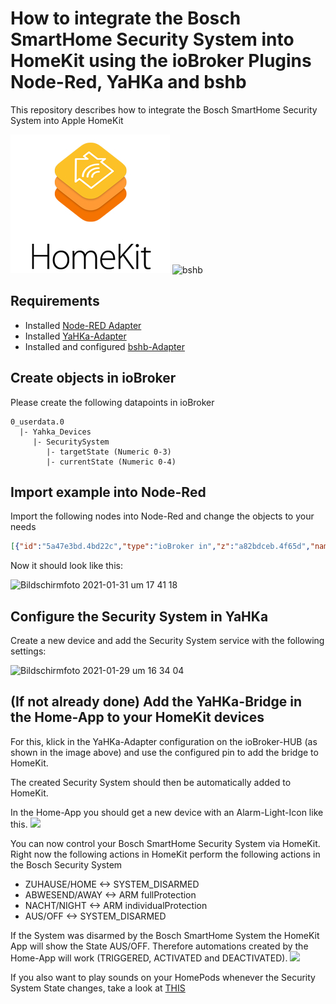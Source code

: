 # How to integrate the Bosch SmartHome Security System into HomeKit using the ioBroker Plugins Node-Red, YaHKa and bshb
This repository describes how to integrate the Bosch SmartHome Security System into Apple HomeKit

![homekit](https://github.com/MrDrache333/Apple-HomeKit-Security-System-integration-for-Bosch-SmartHome/blob/main/homekit.jpg?raw=true)
![bshb](https://github.com/holomekc/ioBroker.bshb/raw/master/admin/bshb-logo.jpg)

## Requirements
- Installed [Node-RED Adapter](https://github.com/ioBroker/ioBroker.node-red)
- Installed [YaHKa-Adapter](https://github.com/jensweigele/ioBroker.yahka)
- Installed and configured [bshb-Adapter](https://github.com/holomekc/ioBroker.bshb)

## Create objects in ioBroker
Please create the following datapoints in ioBroker

```
0_userdata.0
  |- Yahka_Devices
     |- SecuritySystem
        |- targetState (Numeric 0-3)
        |- currentState (Numeric 0-4)
```

## Import example into Node-Red
Import the following nodes into Node-Red and change the objects to your needs
```json
[{"id":"5a47e3bd.4bd22c","type":"ioBroker in","z":"a82bdceb.4f65d","name":"Bosch Security System State","topic":"bshb.0.intrusionDetectionSystem.IntrusionDetectionControl.value","payloadType":"value","onlyack":"","func":"all","gap":"","fireOnStart":"false","x":160,"y":1020,"wires":[["a76a6f68.f61a2"]]},{"id":"56b29dc0.6e63dc","type":"ioBroker in","z":"a82bdceb.4f65d","name":"Bosch Security System Alarmstate","topic":"bshb.0.intrusionDetectionSystem.SurveillanceAlarm.value","payloadType":"value","onlyack":"","func":"all","gap":"","fireOnStart":"false","x":180,"y":1080,"wires":[["a76a6f68.f61a2"]]},{"id":"b8fa720e.76e278","type":"ioBroker out","z":"a82bdceb.4f65d","name":"Bosch Security System Currentstate","topic":"0_userdata.0.Yahka_Devices.SecuritySystem.currentState","ack":"true","autoCreate":"false","stateName":"","role":"","payloadType":"","readonly":"","stateUnit":"","stateMin":"","stateMax":"","x":1030,"y":980,"wires":[]},{"id":"dfc422ad.2eec2","type":"ioBroker in","z":"a82bdceb.4f65d","name":"Bosch Security System Targetstate","topic":"0_userdata.0.Yahka_Devices.SecuritySystem.targetState","payloadType":"value","onlyack":"","func":"rbe","gap":"","fireOnStart":"false","x":180,"y":1140,"wires":[["84850a14.181988"]]},{"id":"8863ec95.6479a8","type":"function","z":"a82bdceb.4f65d","name":"","func":"var armed = msg.payload == \"SYSTEM_ARMED\"\nvar alarm = msg.payload == \"ALARM_ON\"\nvar profile = Number(msg.activeProfile)\nif (armed){\n    if (profile === 0){\n        msg.payload = 1\n    }else if (profile === 2){\n        msg.payload = 2\n    }\n}else {\n    msg.payload = 3\n}\nif (alarm){\n    msg.payload = 4\n}\nreturn msg;","outputs":1,"noerr":0,"initialize":"","finalize":"","x":600,"y":1020,"wires":[["768425c0.a25564","70cae884.4fa448"]]},{"id":"190d0f1b.963e39","type":"function","z":"a82bdceb.4f65d","name":"","func":"msg.newState = Number(msg.payload);\nmsg.payload = true\nif (msg.newState != Number(msg.currentState))\n    return msg;","outputs":1,"noerr":0,"initialize":"","finalize":"","x":580,"y":1140,"wires":[["5fb6e50a.1f846c"]]},{"id":"a76a6f68.f61a2","type":"ioBroker get","z":"a82bdceb.4f65d","name":"Active Profile","topic":"bshb.0.intrusionDetectionSystem.IntrusionDetectionControl.activeProfile","attrname":"activeProfile","payloadType":"value","x":430,"y":1020,"wires":[["8863ec95.6479a8","3cd51038.d5dd5"]]},{"id":"2756b4ea.126be4","type":"ioBroker out","z":"a82bdceb.4f65d","name":"Disarm","topic":"bshb.0.intrusionDetectionControl.disarmProtection","ack":"false","autoCreate":"false","stateName":"","role":"","payloadType":"","readonly":"","stateUnit":"","stateMin":"","stateMax":"","x":960,"y":1100,"wires":[]},{"id":"5fb6e50a.1f846c","type":"switch","z":"a82bdceb.4f65d","name":"Switch TargetState","property":"newState","propertyType":"msg","rules":[{"t":"eq","v":"0","vt":"num"},{"t":"eq","v":"1","vt":"num"},{"t":"eq","v":"2","vt":"num"},{"t":"eq","v":"3","vt":"num"}],"checkall":"true","repair":false,"outputs":4,"x":750,"y":1140,"wires":[["2756b4ea.126be4"],["dfb57347.1c5078"],["5325863d.d11b4"],["2756b4ea.126be4"]]},{"id":"dfb57347.1c5078","type":"ioBroker out","z":"a82bdceb.4f65d","name":"FullProtection","topic":"bshb.0.intrusionDetectionControl.fullProtection","ack":"false","autoCreate":"false","stateName":"","role":"","payloadType":"","readonly":"","stateUnit":"","stateMin":"","stateMax":"","x":980,"y":1140,"wires":[]},{"id":"5325863d.d11b4","type":"ioBroker out","z":"a82bdceb.4f65d","name":"Individual Protection","topic":"bshb.0.intrusionDetectionControl.individualProtection","ack":"false","autoCreate":"false","stateName":"","role":"","payloadType":"","readonly":"","stateUnit":"","stateMin":"","stateMax":"","x":1000,"y":1180,"wires":[]},{"id":"84850a14.181988","type":"ioBroker get","z":"a82bdceb.4f65d","name":"Current State","topic":"0_userdata.0.Yahka_Devices.SecuritySystem.currentState","attrname":"currentState","payloadType":"value","x":420,"y":1140,"wires":[["190d0f1b.963e39"]]},{"id":"768425c0.a25564","type":"switch","z":"a82bdceb.4f65d","name":"","property":"payload","propertyType":"msg","rules":[{"t":"neq","v":"4","vt":"num"}],"checkall":"true","repair":false,"outputs":1,"x":790,"y":1020,"wires":[["76e25e85.c71e48"]]},{"id":"70cae884.4fa448","type":"delay","z":"a82bdceb.4f65d","name":"delay","pauseType":"delay","timeout":"50","timeoutUnits":"milliseconds","rate":"1","nbRateUnits":"1","rateUnits":"second","randomFirst":"1","randomLast":"5","randomUnits":"seconds","drop":false,"x":790,"y":980,"wires":[["b8fa720e.76e278"]]},{"id":"76e25e85.c71e48","type":"ioBroker out","z":"a82bdceb.4f65d","name":"Bosch Security System Targetstate","topic":"0_userdata.0.Yahka_Devices.SecuritySystem.targetState","ack":"true","autoCreate":"false","stateName":"","role":"","payloadType":"","readonly":"","stateUnit":"","stateMin":"","stateMax":"","x":1020,"y":1020,"wires":[]}]
```
Now it should look like this:

![Bildschirmfoto 2021-01-31 um 17 41 18](https://user-images.githubusercontent.com/22854641/106391022-8d0f8100-63eb-11eb-8764-c2e968511592.jpg)


## Configure the Security System in YaHKa
Create a new device and add the Security System service with the following settings:

![Bildschirmfoto 2021-01-29 um 16 34 04](https://user-images.githubusercontent.com/22854641/106294893-096d5d00-6250-11eb-879d-da70e25c1a32.jpg)

## (If not already done) Add the YaHKa-Bridge in the Home-App to your HomeKit devices
For this, klick in the YaHKa-Adapter configuration on the ioBroker-HUB (as shown in the image above) and use the configured pin to add the bridge to HomeKit.

The created Security System should then be automatically added to HomeKit.

In the Home-App you should get a new device with an Alarm-Light-Icon like this.
<img src="https://user-images.githubusercontent.com/22854641/106295636-fc9d3900-6250-11eb-826b-037505caace5.jpg" width=500px>

You can now control your Bosch SmartHome Security System via HomeKit.
Right now the following actions in HomeKit perform the following actions in the Bosch Security System

* ZUHAUSE/HOME <-> SYSTEM_DISARMED
* ABWESEND/AWAY <-> ARM fullProtection
* NACHT/NIGHT <-> ARM individualProtection
* AUS/OFF <-> SYSTEM_DISARMED

If the System was disarmed by the Bosch SmartHome System the HomeKit App will show the State AUS/OFF. Therefore automations created by the Home-App will work (TRIGGERED, ACTIVATED and DEACTIVATED). 
<img src="https://user-images.githubusercontent.com/22854641/106296506-0d01e380-6252-11eb-8aa6-94920d0f947b.jpg" width=500px>

If you also want to play sounds on your HomePods whenever the Security System State changes, take a look at [THIS](https://github.com/MrDrache333/Apple-HomeKit-Alarmanlage-Sounds)
